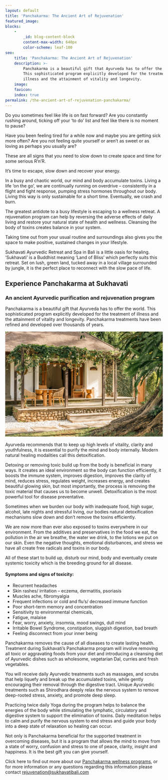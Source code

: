 ```yaml
---
layout: default
title: 'Panchakarma: The Ancient Art of Rejuvenation'
featured_image:
blocks:
    -
        _id: blog-content-block
        content-max-width: 640px
        color-scheme: leaf-100
seo:
    title: 'Panchakarma: The Ancient Art of Rejuvenation'
    description: >-
        Panchakarma is a beautiful gift that Ayurveda has to offer the world.
        This sophisticated program explicitly developed for the treatment of
        illness and the attainment of vitality and longevity. 
    image:
    favicon:
    index: true
permalink: /the-ancient-art-of-rejuvenation-panchakarma/
---
```

Do you sometimes feel like life is on fast forward? Are you constantly rushing around, ticking off your ‘to do’ list and feel like there is no moment to pause?

Have you been feeling tired for a while now and maybe you are getting sick more often? Are you not feeling quite yourself or aren’t as sweet or as loving as perhaps you usually are?

These are all signs that you need to slow down to create space and time for some serious R’n’R.

It’s time to escape, slow down and recover your energy.

In a busy and chaotic world, our mind and body accumulate toxins. Living a life ‘on the go’, we are continually running on overdrive – consistently in a flight and fight response, pumping stress hormones throughout our body. Living this way is only sustainable for a short time. Eventually, we crash and burn.

The greatest antidote to a busy lifestyle is escaping to a wellness retreat. A rejuvenation program can help by reversing the adverse effects of daily living and restore your natural state of health and wellness. Cleansing the body of toxins creates balance in your system.

Taking time out from your usual routine and surroundings also gives you the space to make positive, sustained changes in your lifestyle.

Sukhavati Ayurvedic Retreat and Spa in Bali is a little oasis for healing. ‘Sukhavati’ is a Buddhist meaning ‘Land of Bliss’ which perfectly suits this retreat. Set on lush, green land, tucked away in a local village surrounded by jungle, it is the perfect place to reconnect with the slow pace of life.

## **Experience Panchakarma at Sukhavati**

### An ancient Ayurvedic purification and rejuvenation program

Panchakarma is a beautiful gift that Ayurveda has to offer the world. This sophisticated program explicitly developed for the treatment of illness and the attainment of vitality and longevity. Panchakarma treatments have been refined and developed over thousands of years.

![](/uploads/300cf6b76317e28fdf479bd006ebfd48.jpeg)

Ayurveda recommends that to keep up high levels of vitality, clarity and youthfulness, it is essential to purify the mind and body internally. Modern natural healing modalities call this detoxification.

Detoxing or removing toxic build up from the body is beneficial in many ways. It creates an ideal environment so the body can function efficiently, it boosts the immune system, improves digestion, improves the clarity of mind, reduces stress, regulates weight, increases energy, and creates beautiful glowing skin, but most importantly, the process is removing the toxic material that causes us to become unwell. Detoxification is the most powerful tool for disease preventative.

Sometimes when we burden our body with inadequate food, high sugar, alcohol, late nights and stressful living, our bodies natural detoxification mechanisms slow down and don’t remove the toxins efficiently.

We are now more than ever also exposed to toxins everywhere in our environment. From the additives and preservatives in the food we eat, the pollution in the air we breathe, the water we drink, to the lotions we put on our skin. Even the negative thoughts, emotional disturbances, and stress we have all create free radicals and toxins in our body.

All of these start to build up, disturb our mind, body and eventually create systemic toxicity which is the breeding ground for all disease.

#### Symptoms and signs of toxicity:

* Recurrent headaches
* Skin rashes/ irritation – eczema, dermatitis, psoriasis
* Muscles ache, fibromyalgia
* Frequent infections or cold and flu’s/ decreased immune function
* Poor short-term memory and concentration
* Sensitivity to environmental chemicals,
* Fatigue, malaise
* Fear, worry, anxiety, insomnia, mood swings, dull mind
* Irritable Bowel Syndrome, constipation, sluggish digestion, bad breath
* Feeling disconnect from your inner being

Panchakarma removes the cause of all diseases to create lasting health. Treatment during Sukhavati’s Panchakarma program will involve removing all toxic or aggravating foods from your diet and introducing a cleansing diet of Ayurvedic dishes such as wholesome, vegetarian Dal, curries and fresh vegetables.

You will receive daily Ayurvedic treatments such as massages, and scrubs that help liquefy and break up the accumulated toxins, while gently encouraging their removal through the digestive tract. Unique Ayurvedic treatments such as Shirodhara deeply relax the nervous system to remove deep-rooted stress, anxiety, and promote deep sleep.

Practicing twice daily Yoga during the program helps to balance the energies of the body while stimulating the lymphatic, circulatory and digestive system to support the elimination of toxins. Daily meditation helps to calm and purify the nervous system to end stress and guide your body into a deep state of relaxation so healing can occur.

Not only is Panchakarma beneficial for the supported treatment in overcoming diseases, but it is a program that allows the mind to move from a state of worry, confusion and stress to one of peace, clarity, insight and happiness. It is the best gift you can give yourself.

Click here to find out more about our [Panchakarma wellness programs](/ayurvedic-wellness-retreat.html), or for more information or any questions regarding this information please contact [rejuvenation@sukhavatibali.com](https://web.archive.org/web/20241111035928/mailto:rejuvenation@sukhavatibali.com)